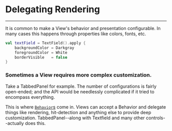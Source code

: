 # Delegating Rendering
----------------------

It is common to make a View's behavior and presentation configurable. In many cases this happens through properties like colors, fonts, etc.

```kotlin
val textField = TextField().apply {
    backgroundColor = Darkgray
    foregroundColor = White
    borderVisible   = false
}
```

### Sometimes a View requires more complex customization.

Take a TabbedPanel for example. The number of configurations is fairly open-ended; and the API would be needlessly complicated if it
tried to encompass everything.

This is where [`Behavior`s]() come in. Views can accept a Behavior and delegate things like rendering, hit-detection and anything else
to provide deep customization. TabbedPanel--along with Textfield and many other controls--actually does this.